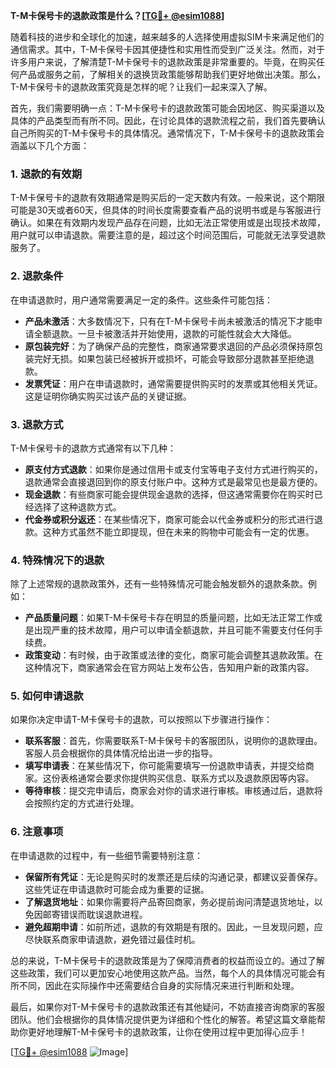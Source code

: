 **T-M卡保号卡的退款政策是什么？[[TG💪+ @esim1088](https://t.me/s/esim1088)]**

随着科技的进步和全球化的加速，越来越多的人选择使用虚拟SIM卡来满足他们的通信需求。其中，T-M卡保号卡因其便捷性和实用性而受到广泛关注。然而，对于许多用户来说，了解清楚T-M卡保号卡的退款政策是非常重要的。毕竟，在购买任何产品或服务之前，了解相关的退换货政策能够帮助我们更好地做出决策。那么，T-M卡保号卡的退款政策究竟是怎样的呢？让我们一起来深入了解。

首先，我们需要明确一点：T-M卡保号卡的退款政策可能会因地区、购买渠道以及具体的产品类型而有所不同。因此，在讨论具体的退款流程之前，我们首先要确认自己所购买的T-M卡保号卡的具体情况。通常情况下，T-M卡保号卡的退款政策会涵盖以下几个方面：

### 1. **退款的有效期**
   T-M卡保号卡的退款有效期通常是购买后的一定天数内有效。一般来说，这个期限可能是30天或者60天，但具体的时间长度需要查看产品的说明书或是与客服进行确认。如果在有效期内发现产品存在问题，比如无法正常使用或是出现技术故障，用户就可以申请退款。需要注意的是，超过这个时间范围后，可能就无法享受退款服务了。

### 2. **退款条件**
   在申请退款时，用户通常需要满足一定的条件。这些条件可能包括：
   - **产品未激活**：大多数情况下，只有在T-M卡保号卡尚未被激活的情况下才能申请全额退款。一旦卡被激活并开始使用，退款的可能性就会大大降低。
   - **原包装完好**：为了确保产品的完整性，商家通常要求退回的产品必须保持原包装完好无损。如果包装已经被拆开或损坏，可能会导致部分退款甚至拒绝退款。
   - **发票凭证**：用户在申请退款时，通常需要提供购买时的发票或其他相关凭证。这是证明你确实购买过该产品的关键证据。

### 3. **退款方式**
   T-M卡保号卡的退款方式通常有以下几种：
   - **原支付方式退款**：如果你是通过信用卡或支付宝等电子支付方式进行购买的，退款通常会直接退回到你的原支付账户中。这种方式是最常见也是最方便的。
   - **现金退款**：有些商家可能会提供现金退款的选择，但这通常需要你在购买时已经选择了这种退款方式。
   - **代金券或积分返还**：在某些情况下，商家可能会以代金券或积分的形式进行退款。这种方式虽然不能立即提现，但在未来的购物中可能会有一定的优惠。

### 4. **特殊情况下的退款**
   除了上述常规的退款政策外，还有一些特殊情况可能会触发额外的退款条款。例如：
   - **产品质量问题**：如果T-M卡保号卡存在明显的质量问题，比如无法正常工作或是出现严重的技术故障，用户可以申请全额退款，并且可能不需要支付任何手续费。
   - **政策变动**：有时候，由于政策或法律的变化，商家可能会调整其退款政策。在这种情况下，商家通常会在官方网站上发布公告，告知用户新的政策内容。

### 5. **如何申请退款**
   如果你决定申请T-M卡保号卡的退款，可以按照以下步骤进行操作：
   - **联系客服**：首先，你需要联系T-M卡保号卡的客服团队，说明你的退款理由。客服人员会根据你的具体情况给出进一步的指导。
   - **填写申请表**：在某些情况下，你可能需要填写一份退款申请表，并提交给商家。这份表格通常会要求你提供购买信息、联系方式以及退款原因等内容。
   - **等待审核**：提交完申请后，商家会对你的请求进行审核。审核通过后，退款将会按照约定的方式进行处理。

### 6. **注意事项**
   在申请退款的过程中，有一些细节需要特别注意：
   - **保留所有凭证**：无论是购买时的发票还是后续的沟通记录，都建议妥善保存。这些凭证在申请退款时可能会成为重要的证据。
   - **了解退货地址**：如果你需要将产品寄回商家，务必提前询问清楚退货地址，以免因邮寄错误而耽误退款进程。
   - **避免超期申请**：如前所述，退款的有效期是有限的。因此，一旦发现问题，应尽快联系商家申请退款，避免错过最佳时机。

总的来说，T-M卡保号卡的退款政策是为了保障消费者的权益而设立的。通过了解这些政策，我们可以更加安心地使用这款产品。当然，每个人的具体情况可能会有所不同，因此在实际操作中还需要结合自身的实际情况来进行判断和处理。

最后，如果你对T-M卡保号卡的退款政策还有其他疑问，不妨直接咨询商家的客服团队。他们会根据你的具体情况提供更为详细和个性化的解答。希望这篇文章能帮助你更好地理解T-M卡保号卡的退款政策，让你在使用过程中更加得心应手！

[[TG💪+ @esim1088](https://t.me/s/esim1088) ![Image](https://i.postimg.cc/4NQfJmqS/Snipaste-2025-05-13-00-14-12.png)]